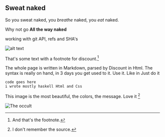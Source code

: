 Sweat naked
-----------

So you sweat naked, you *breathe* naked, you _eat_ naked.

Why not go **All the way naked**

working with git API, refs and SHA's

![alt text](london.jpg "Logo Title Text 1")

That's some text with a footnote for discount.[^1]

The whole page is written in Markdown, parsed by Discount in Html. The syntax is really on hand, in 3 days you get used to it.
Use it. Like in Just do it

	code goes here
	i wrote mostly haskell Html and Css 

This image is the most beautiful, the colors, the message. Love it [^2]

![The occult](occult.jpg)

[^1]: And that's the footnote.
[^2]: I don't remember the source.
